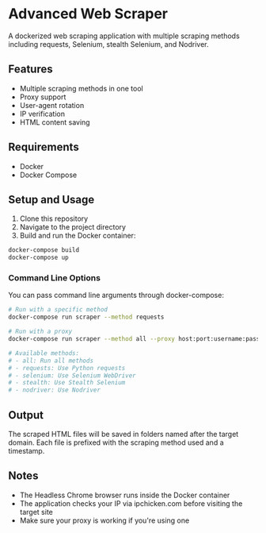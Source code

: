 # Advanced Web Scraper

A dockerized web scraping application with multiple scraping methods including requests, Selenium, stealth Selenium, and Nodriver.

## Features

- Multiple scraping methods in one tool
- Proxy support
- User-agent rotation
- IP verification
- HTML content saving

## Requirements

- Docker
- Docker Compose

## Setup and Usage

1. Clone this repository
2. Navigate to the project directory
3. Build and run the Docker container:

```bash
docker-compose build
docker-compose up
```

### Command Line Options

You can pass command line arguments through docker-compose:

```bash
# Run with a specific method
docker-compose run scraper --method requests

# Run with a proxy
docker-compose run scraper --method all --proxy host:port:username:password

# Available methods:
# - all: Run all methods
# - requests: Use Python requests
# - selenium: Use Selenium WebDriver
# - stealth: Use Stealth Selenium
# - nodriver: Use Nodriver
```

## Output

The scraped HTML files will be saved in folders named after the target domain. Each file is prefixed with the scraping method used and a timestamp.

## Notes

- The Headless Chrome browser runs inside the Docker container
- The application checks your IP via ipchicken.com before visiting the target site
- Make sure your proxy is working if you're using one
